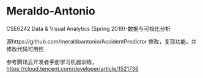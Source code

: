 # Meraldo-Antonio
CSE6242 Data &amp; Visual Analytics (Spring 2019)-数据与可视化分析

源https://github.com/meraldoantonio/AccidentPredictor  修改，复现功能，并修改代码可用性

参考腾讯云开发者手册学习机器训练，https://cloud.tencent.com/developer/article/1521736

